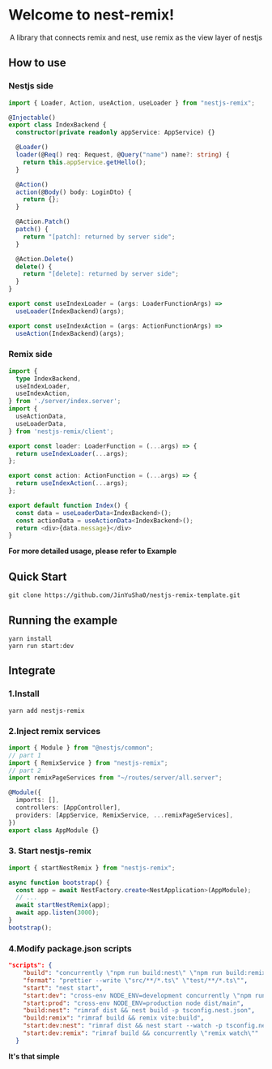 # Welcome to nest-remix!

<center>A library that connects remix and nest, use remix as the view layer of nestjs</center>

## How to use

### Nestjs side

```typescript
import { Loader, Action, useAction, useLoader } from "nestjs-remix";

@Injectable()
export class IndexBackend {
  constructor(private readonly appService: AppService) {}

  @Loader()
  loader(@Req() req: Request, @Query("name") name?: string) {
    return this.appService.getHello();
  }

  @Action()
  action(@Body() body: LoginDto) {
    return {};
  }

  @Action.Patch()
  patch() {
    return "[patch]: returned by server side";
  }

  @Action.Delete()
  delete() {
    return "[delete]: returned by server side";
  }
}

export const useIndexLoader = (args: LoaderFunctionArgs) =>
  useLoader(IndexBackend)(args);

export const useIndexAction = (args: ActionFunctionArgs) =>
  useAction(IndexBackend)(args);
```

### Remix side

```typescript
import {
  type IndexBackend,
  useIndexLoader,
  useIndexAction,
} from './server/index.server';
import {
  useActionData,
  useLoaderData,
} from 'nestjs-remix/client';

export const loader: LoaderFunction = (...args) => {
  return useIndexLoader(...args);
};

export const action: ActionFunction = (...args) => {
  return useIndexAction(...args);
};

export default function Index() {
  const data = useLoaderData<IndexBackend>();
  const actionData = useActionData<IndexBackend>();
  return <div>{data.message}</div>
}
```

<b>For more detailed usage, please refer to Example</b>

## Quick Start

```
git clone https://github.com/JinYuSha0/nestjs-remix-template.git
```

## Running the example

```
yarn install
yarn run start:dev
```

## Integrate

### 1.Install

```
yarn add nestjs-remix
```

### 2.Inject remix services

```typescript
import { Module } from "@nestjs/common";
// part 1
import { RemixService } from "nestjs-remix";
// part 2
import remixPageServices from "~/routes/server/all.server";

@Module({
  imports: [],
  controllers: [AppController],
  providers: [AppService, RemixService, ...remixPageServices],
})
export class AppModule {}
```

### 3. Start nestjs-remix

```typescript
import { startNestRemix } from "nestjs-remix";

async function bootstrap() {
  const app = await NestFactory.create<NestApplication>(AppModule);
  // ...
  await startNestRemix(app);
  await app.listen(3000);
}
bootstrap();
```

### 4.Modify package.json scripts

```json
"scripts": {
    "build": "concurrently \"npm run build:nest\" \"npm run build:remix\" -n \"NEST,REMIX\"",
    "format": "prettier --write \"src/**/*.ts\" \"test/**/*.ts\"",
    "start": "nest start",
    "start:dev": "cross-env NODE_ENV=development concurrently \"npm run start:dev:nest\" -n \"NEST\"",
    "start:prod": "cross-env NODE_ENV=production node dist/main",
    "build:nest": "rimraf dist && nest build -p tsconfig.nest.json",
    "build:remix": "rimraf build && remix vite:build",
    "start:dev:nest": "rimraf dist && nest start --watch -p tsconfig.nest.json",
    "start:dev:remix": "rimraf build && concurrently \"remix watch\""
  }
```

<b>It's that simple</b>
